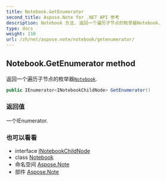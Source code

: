 ```yaml
---
title: Notebook.GetEnumerator
second_title: Aspose.Note for .NET API 参考
description: Notebook 方法. 返回一个遍历子节点的枚举器Notebook.
type: docs
weight: 110
url: /zh/net/aspose.note/notebook/getenumerator/
---
```

## Notebook.GetEnumerator method

返回一个遍历子节点的枚举器[`Notebook`](../).

```csharp
public IEnumerator<INotebookChildNode> GetEnumerator()
```

### 返回值

一个IEnumerator.

### 也可以看看

* interface [INotebookChildNode](../../inotebookchildnode/)
* class [Notebook](../)
* 命名空间 [Aspose.Note](../../notebook/)
* 部件 [Aspose.Note](../../../)


